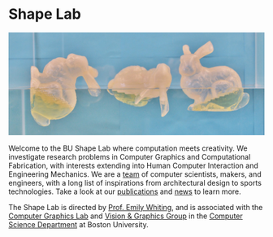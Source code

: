 # Shape Lab

![banner](https://github.com/bu-shapelab/.github/blob/main/profile/banner.jpg)

Welcome to the BU Shape Lab where computation meets creativity.
We investigate research problems in Computer Graphics and Computational Fabrication, with interests extending into Human Computer Interaction and Engineering Mechanics.
We are a [team](https://shape.bu.edu/team) of computer scientists, makers, and engineers, with a long list of inspirations from architectural design to sports technologies.
Take a look at our [publications](https://shape.bu.edu/publications) and [news](https://shape.bu.edu/news) to learn more.

The Shape Lab is directed by [Prof. Emily Whiting](http://cs-people.bu.edu/whiting/), and is associated with the [Computer Graphics Lab](https://sites.bu.edu/graphics/) and [Vision & Graphics Group](http://www.bu.edu/cs/research/vg/) in the [Computer Science Department](http://www.bu.edu/cs/) at Boston University.
